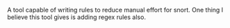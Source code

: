 A tool capable of writing rules to reduce manual effort for snort.
One thing I believe this tool gives is adding regex rules also.
